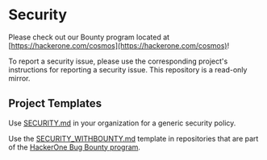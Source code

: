# Security

Please check out our Bounty program located at [https://hackerone.com/cosmos](https://hackerone.com/cosmos)!

To report a security issue, please use the corresponding project's instructions for reporting a security issue. This repository is a read-only mirror.

## Project Templates

Use [SECURITY.md](SECURITY.md) in your organization for a generic security policy.

Use the [SECURITY_WITHBOUNTY.md](SECURITY_WITHBOUNTY.md) template in repositories that are part of the [HackerOne Bug Bounty program](https://hackerone.com/cosmos).
